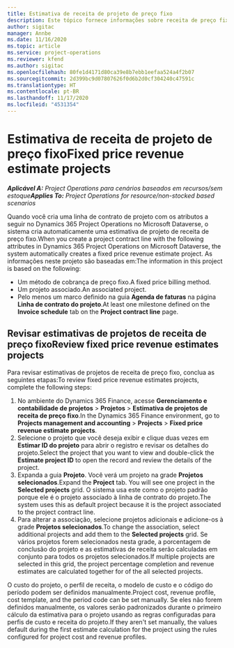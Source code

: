 ```yaml
---
title: Estimativa de receita de projeto de preço fixo
description: Este tópico fornece informações sobre receita de preço fixo em projetos.
author: sigitac
manager: Annbe
ms.date: 11/16/2020
ms.topic: article
ms.service: project-operations
ms.reviewer: kfend
ms.author: sigitac
ms.openlocfilehash: 80fe1d4171d80ca39e8b7ebb1eefaa524a4f2b07
ms.sourcegitcommit: 2d399bc9d07807626f0d6b2d0cf304240c47591c
ms.translationtype: HT
ms.contentlocale: pt-BR
ms.lasthandoff: 11/17/2020
ms.locfileid: "4531354"
---
```

# <a name="fixed-price-revenue-estimate-projects"></a><span data-ttu-id="8f8ee-103">Estimativa de receita de projeto de preço fixo</span><span class="sxs-lookup"><span data-stu-id="8f8ee-103">Fixed price revenue estimate projects</span></span> 

<span data-ttu-id="8f8ee-104">_**Aplicável A:** Project Operations para cenários baseados em recursos/sem estoque_</span><span class="sxs-lookup"><span data-stu-id="8f8ee-104">_**Applies To:** Project Operations for resource/non-stocked based scenarios_</span></span>

<span data-ttu-id="8f8ee-105">Quando você cria uma linha de contrato de projeto com os atributos a seguir no Dynamics 365 Project Operations no Microsoft Dataverse, o sistema cria automaticamente uma estimativa de projeto de receita de preço fixo.</span><span class="sxs-lookup"><span data-stu-id="8f8ee-105">When you create a project contract line with the following attributes in Dynamics 365 Project Operations on Microsoft Dataverse, the system automatically creates a fixed price revenue estimate project.</span></span> <span data-ttu-id="8f8ee-106">As informações neste projeto são baseadas em:</span><span class="sxs-lookup"><span data-stu-id="8f8ee-106">The information in this project is based on the following:</span></span>

  - <span data-ttu-id="8f8ee-107">Um método de cobrança de preço fixo.</span><span class="sxs-lookup"><span data-stu-id="8f8ee-107">A fixed price billing method.</span></span>
  - <span data-ttu-id="8f8ee-108">Um projeto associado.</span><span class="sxs-lookup"><span data-stu-id="8f8ee-108">An associated project.</span></span>
  - <span data-ttu-id="8f8ee-109">Pelo menos um marco definido na guia **Agenda de faturas** na página **Linha de contrato do projeto**.</span><span class="sxs-lookup"><span data-stu-id="8f8ee-109">At least one milestone defined on the **Invoice schedule** tab on the **Project contract line** page.</span></span>

## <a name="review-fixed-price-revenue-estimates-projects"></a><span data-ttu-id="8f8ee-110">Revisar estimativas de projetos de receita de preço fixo</span><span class="sxs-lookup"><span data-stu-id="8f8ee-110">Review fixed price revenue estimates projects</span></span>
<span data-ttu-id="8f8ee-111">Para revisar estimativas de projetos de receita de preço fixo, conclua as seguintes etapas:</span><span class="sxs-lookup"><span data-stu-id="8f8ee-111">To review fixed price revenue estimates projects, complete the following steps:</span></span>

1. <span data-ttu-id="8f8ee-112">No ambiente do Dynamics 365 Finance, acesse **Gerenciamento e contabilidade de projetos** > **Projetos** > **Estimativa de projetos de receita de preço fixo**.</span><span class="sxs-lookup"><span data-stu-id="8f8ee-112">In the Dynamics 365 Finance environment, go to **Projects management and accounting** > **Projects** > **Fixed price revenue estimate projects**.</span></span>
2. <span data-ttu-id="8f8ee-113">Selecione o projeto que você deseja exibir e clique duas vezes em **Estimar ID do projeto** para abrir o registro e revisar os detalhes do projeto.</span><span class="sxs-lookup"><span data-stu-id="8f8ee-113">Select the project that you want to view and double-click the **Estimate project ID** to open the record and review the details of the project.</span></span>
3. <span data-ttu-id="8f8ee-114">Expanda a guia **Projeto**. Você verá um projeto na grade **Projetos selecionados**.</span><span class="sxs-lookup"><span data-stu-id="8f8ee-114">Expand the **Project** tab. You will see one project in the **Selected projects** grid.</span></span> <span data-ttu-id="8f8ee-115">O sistema usa este como o projeto padrão porque ele é o projeto associado à linha de contrato do projeto.</span><span class="sxs-lookup"><span data-stu-id="8f8ee-115">The system uses this as default project because it is the project associated to the project contract line.</span></span> 
4. <span data-ttu-id="8f8ee-116">Para alterar a associação, selecione projetos adicionais e adicione-os à grade **Projetos selecionados**.</span><span class="sxs-lookup"><span data-stu-id="8f8ee-116">To change the association, select additional projects and add them to the **Selected projects** grid.</span></span> <span data-ttu-id="8f8ee-117">Se vários projetos forem selecionados nesta grade, a porcentagem de conclusão do projeto e as estimativas de receita serão calculadas em conjunto para todos os projetos selecionados.</span><span class="sxs-lookup"><span data-stu-id="8f8ee-117">If multiple projects are selected in this grid, the project percentage completion and revenue estimates are calculated together for of the all selected projects.</span></span>

  <span data-ttu-id="8f8ee-118">O custo do projeto, o perfil de receita, o modelo de custo e o código do período podem ser definidos manualmente.</span><span class="sxs-lookup"><span data-stu-id="8f8ee-118">Project cost, revenue profile, cost template, and the period code can be set manually.</span></span> <span data-ttu-id="8f8ee-119">Se eles não forem definidos manualmente, os valores serão padronizados durante o primeiro cálculo da estimativa para o projeto usando as regras configuradas para perfis de custo e receita do projeto.</span><span class="sxs-lookup"><span data-stu-id="8f8ee-119">If they aren't set manually, the values default during the first estimate calculation for the project using the rules configured for project cost and revenue profiles.</span></span>

